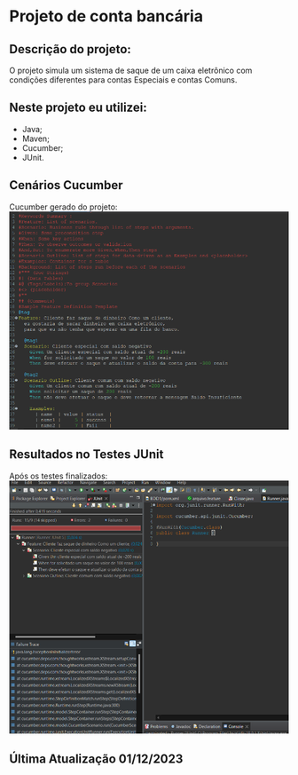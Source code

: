 # Projeto de conta bancária 

## Descrição do projeto:
O projeto simula um sistema de saque de um caixa eletrônico com condições diferentes para contas Especiais e contas Comuns.

## Neste projeto eu utilizei:
- Java;
- Maven;
- Cucumber;
- JUnit.

## Cenários Cucumber
Cucumber gerado do projeto:
<img src="img/Cucumber.png">

## Resultados no Testes JUnit
Após os testes finalizados:
<img src="img/Teste.png">

## Última Atualização 01/12/2023
